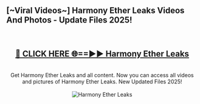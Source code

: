 <h2>[~Viral Videos~] Harmony Ether Leaks Videos And Photos - Update Files 2025!</h2>
<br>
<div align="center">
<h2><a href="https://top-ai-tools.click/QrbHav" rel="nofollow">🔴 CLICK HERE 🌐==►► Harmony Ether Leaks</a></h2>
<br>
Get Harmony Ether Leaks and all content. Now you can access all videos and pictures of Harmony Ether Leaks. New Updated Files 2025!
<br>
<br>
<a href="https://top-ai-tools.click/QrbHav" rel="nofollow" data-target="animated-image.originalLink"><img src="https://i.ibb.co.com/WyWwxjT/player-gif2.gif" alt="Harmony Ether Leaks" style="max-width: 100%; display: inline-block;" data-target="animated-image.originalImage"></a>
</div>
<br>